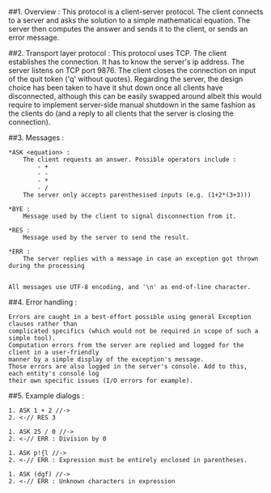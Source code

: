 ##1. Overview :
This protocol is a client-server protocol. The client connects to a server and asks the solution to a simple mathematical equation. The server then computes the answer and sends it to the client, or sends an error message.

##2. Transport layer protocol :
This protocol uses TCP. The client establishes the connection. It has to know the server's ip address. The server listens on TCP port 9876. The client closes the connection on input of the quit token ('q' without quotes).
Regarding the server, the design choice has been taken to have it shut down once all clients have disconnected, although this can be easily swapped around albeit this would require to implement server-side manual shutdown in the same fashion as the clients do (and a reply to all clients that the server is closing the connection).

##3. Messages :

	*ASK <equation> : 
		The client requests an answer. Possible operators include :
			- +
			- -
			- *
			- /
		The server only accepts parenthesised inputs (e.g. (1+2*(3+3)))

    *BYE :
        Message used by the client to signal disconnection from it.

	*RES :
		Message used by the server to send the result. 

    *ERR :
        The server replies with a message in case an exception got thrown during the processing


	All messages use UTF-8 encoding, and '\n' as end-of-line character. 

##4. Error handling :

	Errors are caught in a best-effort possible using general Exception clauses rather than
    complicated specifics (which would not be required in scope of such a simple tool).
    Computation errors from the server are replied and logged for the client in a user-friendly 
    manner by a simple display of the exception's message.
    Those errors are also logged in the server's console. Add to this, each entity's console log
    their own specific issues (I/O errors for example).

##5. Example dialogs :

	1. ASK 1 + 2 //->
	2. <-// RES 3

	1. ASK 25 / 0 //->
	2. <-// ERR : Division by 0

	1. ASK p!{l //->
	2. <-// ERR : Expression must be entirely enclosed in parentheses.

    1. ASK (dgf) //->
    2. <-// ERR : Unknown characters in expression
